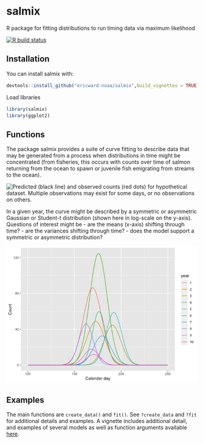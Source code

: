 <!-- README.md is generated from README.Rmd. Please edit that file -->

# salmix

R package for fitting distributions to run timing data via maximum
likelihood

[![R build
status](https://github.com/ericward-noaa/salmix/workflows/R-CMD-check/badge.svg)](https://github.com/ericward-noaa/salmix/actions)

## Installation

You can install salmix with:

``` r
devtools::install_github("ericward-noaa/salmix",build_vignettes = TRUE)
```

Load libraries

``` r
library(salmix)
library(ggplot2)
```

## Functions

The package salmix provides a suite of curve fitting to describe data
that may be generated from a process when distributions in time might be
concentrated (from fisheries, this occurs with counts over time of
salmon returning from the ocean to spawn or juvenile fish emigrating
from streams to the ocean).

![Predicted (black line) and observed counts (red dots) for hypothetical
dataset. Multiple observations may exist for some days, or no
observations on others.](README-figs/unnamed-chunk-5-1.png)

In a given year, the curve might be described by a symmetric or
asymmetric Gaussian or Student-t distribution (shown here in log-scale
on the y-axis). Questions of interest might be - are the means (x-axis)
shifting through time? - are the variances shifting through time? - does
the model support a symmetric or asymmetric distribution?

![](README-figs/unnamed-chunk-6-1.png)<!-- -->

## Examples

The main functions are `create_data()` and `fit()`. See `?create_data`
and `?fit` for additional details and examples. A vignette includes
additional detail, and examples of several models as well as function
arguments available
[here](https://github.com/ericward-noaa/salmix/tree/master/vignettes).
